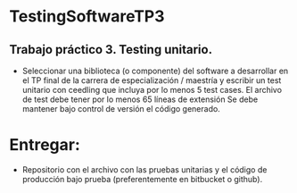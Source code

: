 # TestingSoftwareTP3
## Trabajo práctico 3. Testing unitario.
- Seleccionar una biblioteca (o componente) del software a desarrollar en el TP final de la
carrera de especialización / maestría y escribir un test unitario con ceedling que incluya por
lo menos 5 test cases. El archivo de test debe tener por lo menos 65 líneas de extensión
Se debe mantener bajo control de versión el código generado.
# Entregar:
- Repositorio con el archivo con las pruebas unitarias y el código de producción bajo prueba
(preferentemente en bitbucket o github).
